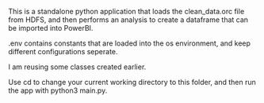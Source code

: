 This is a standalone python application that loads the clean_data.orc file from HDFS, 
and then performs an analysis to create a dataframe that can be imported into PowerBI.

.env contains constants that are loaded into the os environment, and keep different configurations seperate.

I am reusing some classes created earlier.

Use cd to change your current working directory to this folder, and then run the app with python3 main.py.